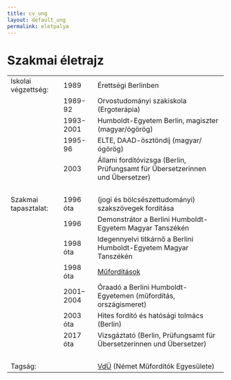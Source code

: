 ```yaml
---
title: cv_ung
layout: default_ung
permalink: eletpalya
---
```

<h1>Szakmai életrajz</h1>
<table cellpadding=5 border=0>
<tr><td>Iskolai végzettség:</td><td>1989</td><td>Érettségi Berlinben</td></tr>
<tr><td> </td><td>1989-92</td><td>Orvostudományi szakiskola (Ergoterápia)</td></tr>
<tr><td> </td><td>1993-2001</td><td>Humboldt-Egyetem Berlin, magiszter (magyar/ógörög)</td></tr>
<tr><td> </td><td>1995-96</td><td>ELTE, DAAD-ösztöndíj (magyar/ógörög)</td></tr>
<tr><td> </td><td>2003</td><td>Állami fordítóvizsga (Berlin, Prüfungsamt für Übersetzerinnen und Übersetzer)</td></tr>
<tr><td>&nbsp;</td></tr>
<tr><td>Szakmai tapasztalat:</td><td>1996 óta</td><td>(jogi és bölcsészettudományi) szakszövegek fordítása</td></tr>
<tr><td> </td><td>1996</td><td>Demonstrátor a Berlini Humboldt-Egyetem Magyar Tanszékén</td></tr>
<tr><td> </td><td>1998 óta</td><td>Idegennyelvi titkárnő a Berlini Humboldt-Egyetem Magyar Tanszékén</td></tr>
 <tr><td> </td><td>1998 óta</td><td><a href="/publikationen_ung">Műfordítások</a></td></tr>
<tr><td> </td><td>2001–2004</td><td>Óraadó a Berlini Humboldt-Egyetemen (műfordítás, országismeret)</td></tr>
<tr><td>&nbsp;</td><td style="vertical-align:top;">2003 óta</td><td>Hites fordító és hatósági tolmács (Berlin)</td>   
<tr><td>&nbsp;</td><td style="vertical-align:top;">2017 óta</td><td>Vizsgáztató (Berlin, Prüfungsamt für Übersetzerinnen und Übersetzer)</td>    
<tr><td>&nbsp;</td></tr>
<tr><td>Tagság:</td><td>&nbsp;</td><td><a href="https://literaturuebersetzer.de/">VdÜ</a> (Német Műfordítók Egyesülete)</td></tr>
